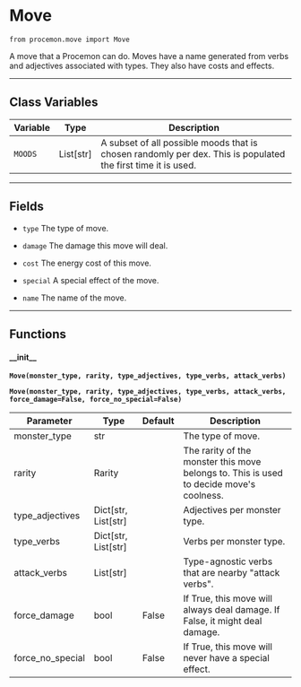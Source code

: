 # Move

`from procemon.move import Move`

A move that a Procemon can do. Moves have a name generated from verbs and adjectives associated with types.
They also have costs and effects.

***

## Class Variables

| Variable | Type | Description |
| --- | --- | --- |
| `MOODS` | List[str] | A subset of all possible moods that is chosen randomly per dex. This is populated the first time it is used. |

***

## Fields

- `type` The type of move.

- `damage` The damage this move will deal.

- `cost` The energy cost of this move.

- `special` A special effect of the move.

- `name` The name of the move.

***

## Functions

#### \_\_init\_\_

**`Move(monster_type, rarity, type_adjectives, type_verbs, attack_verbs)`**

**`Move(monster_type, rarity, type_adjectives, type_verbs, attack_verbs, force_damage=False, force_no_special=False)`**

| Parameter | Type | Default | Description |
| --- | --- | --- | --- |
| monster_type |  str |  | The type of move. |
| rarity |  Rarity |  | The rarity of the monster this move belongs to. This is used to decide move's coolness. |
| type_adjectives |  Dict[str, List[str] |  | Adjectives per monster type. |
| type_verbs |  Dict[str, List[str] |  | Verbs per monster type. |
| attack_verbs |  List[str] |  | Type-agnostic verbs that are nearby "attack verbs". |
| force_damage |  bool  | False | If True, this move will always deal damage. If False, it might deal damage. |
| force_no_special |  bool  | False | If True, this move will never have a special effect. |

